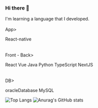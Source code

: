 

### Hi there 👋

I'm learning a language that I developed.
<br><br>
App>

React-native
<br><br><br>
Front - Back>

React Vue Java Python TypeScript NextJS
<br><br><br>
DB>

oracleDatabase MySQL

![Top Langs](https://github-readme-stats.vercel.app/api/top-langs/?username=myungke414&layout=compact&theme=shades-of-purple)
![Anurag's GitHub stats](https://github-readme-stats.vercel.app/api?username=myungke414&show_icons=true&theme=buefy)



<!--
**myungke414/myungke414** is a ✨ _special_ ✨ repository because its `README.md` (this file) appears on your GitHub profile.

Here are some ideas to get you started:

- 🔭 I’m currently working on ...
- 🌱 I’m currently learning ...
- 👯 I’m looking to collaborate on ...
- 🤔 I’m looking for help with ...
- 💬 Ask me about ...
- 📫 How to reach me: ...
- 😄 Pronouns: ...
- ⚡ Fun fact: ...
-->
